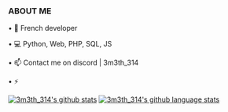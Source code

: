 ### ABOUT ME


• 📌 French developer

• 💻 Python, Web, PHP, SQL, JS

• 📫 Contact me on discord | 3m3th_314

• ⚡ 

[![3m3th_314's github stats](https://github-readme-stats.vercel.app/api?username=3m3th314&show_icons=true&theme=dracula)](https://github.com/anuraghazra/github-readme-stats)
[![3m3th_314's github language stats](https://github-readme-stats.vercel.app/api/top-langs/?username=3m3th314&size_weight=0.5&count_weight=0.5)](https://github.com/anuraghazra/github-readme-stats&size_weight=0.5&count_weight=0.5)

